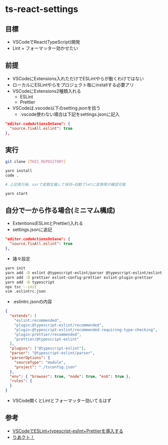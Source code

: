 # ts-react-settings
## 目標
- VSCodeでReact(TypeScript)開発
- Lint + フォーマッター効かせたい
## 前提
- VSCodeにExtensions入れただけでESLintやらが動くわけではない
- ローカルにESLintやらをプロジェクト毎にinstallする必要アリ
- VSCodeにExtensions2種類入れる
  - ESLint
  - Prettier
- VSCodeは.vscode以下のsetting.jsonを拾う
  - .vscode使わない場合は下記をsettings.jsonに記入
```xxx.json
"editor.codeActionsOnSave": {
  "source.fixAll.eslint": true
},
```
## 実行
```xxx.sh
git clone [THIS_REPOSITORY]

yarn install
code .

# 上記実行後、varで変数定義して保存→自動でletに変換等が確認可能

yarn start
```
## 自分で一から作る場合(ミニマム構成)
- Extentions(ESLintとPrettier)入れる
- settings.jsonに追記
```xxx.json
"editor.codeActionsOnSave": {
  "source.fixAll.eslint": true
},
```
- 諸々設定
```xxx.sh
yarn init
yarn add -D eslint @typescript-eslint/parser @typescript-eslint/eslint-plugin
yarn add -D prettier eslint-config-prettier eslint-plugin-prettier
yarn add -D typescript
npx tsc --init
vim .eslintrc.json
```
- .eslintrc.jsonの内容
```xxx.json
{
  "extends": [
    "eslint:recommended",
    "plugin:@typescript-eslint/recommended",
    "plugin:@typescript-eslint/recommended-requiring-type-checking",
    "plugin:prettier/recommended",
    "prettier/@typescript-eslint"
  ],
  "plugins": ["@typescript-eslint"],
  "parser": "@typescript-eslint/parser",
  "parserOptions": {
    "sourceType": "module",
    "project": "./tsconfig.json"
  },
  "env": { "browser": true, "node": true, "es6": true },
  "rules": {
  }
}
```
- VSCode開くとLintとフォーマッター効いてるはず
## 参考
- [VSCodeでESLint+typescript-eslint+Prettierを導入する](https://qiita.com/madono/items/a134e904e891c5cb1d20)
- [りあクト！](https://github.com/oukayuka/ReactBeginnersBook-2.0/tree/master/06-lint/03-mysetting)
